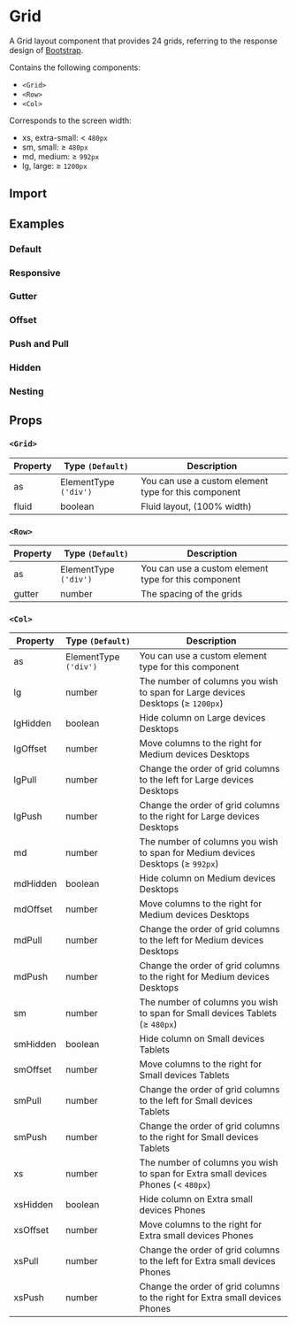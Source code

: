 # Grid

A Grid layout component that provides 24 grids, referring to the response design of [Bootstrap](https://getbootstrap.com/docs/3.3/css/).

Contains the following components:

- `<Grid>`
- `<Row>`
- `<Col>`

Corresponds to the screen width:

- xs, extra-small: < `480px`
- sm, small: ≥ `480px`
- md, medium: ≥ `992px`
- lg, large: ≥ `1200px`

## Import

<!--{include:(components/grid/fragments/import.md)}-->

## Examples

### Default

<!--{include:`basic.md`}-->

### Responsive

<!--{include:`responsive.md`}-->

### Gutter

<!--{include:`gutter.md`}-->

### Offset

<!--{include:`offset.md`}-->

### Push and Pull

<!--{include:`pull-push.md`}-->

### Hidden

<!--{include:`hidden.md`}-->

### Nesting

<!--{include:`nested.md`}-->

## Props

### `<Grid>`

| Property | Type `(Default)`      | Description                                          |
| -------- | --------------------- | ---------------------------------------------------- |
| as       | ElementType `('div')` | You can use a custom element type for this component |
| fluid    | boolean               | Fluid layout, (100% width)                           |

### `<Row>`

| Property | Type `(Default)`      | Description                                          |
| -------- | --------------------- | ---------------------------------------------------- |
| as       | ElementType `('div')` | You can use a custom element type for this component |
| gutter   | number                | The spacing of the grids                             |

### `<Col>`

| Property | Type `(Default)`      | Description                                                                       |
| -------- | --------------------- | --------------------------------------------------------------------------------- |
| as       | ElementType `('div')` | You can use a custom element type for this component                              |
| lg       | number                | The number of columns you wish to span for Large devices Desktops (≥ `1200px`)    |
| lgHidden | boolean               | Hide column on Large devices Desktops                                             |
| lgOffset | number                | Move columns to the right for Medium devices Desktops                             |
| lgPull   | number                | Change the order of grid columns to the left for Large devices Desktops           |
| lgPush   | number                | Change the order of grid columns to the right for Large devices Desktops          |
| md       | number                | The number of columns you wish to span for Medium devices Desktops (≥ `992px`)    |
| mdHidden | boolean               | Hide column on Medium devices Desktops                                            |
| mdOffset | number                | Move columns to the right for Medium devices Desktops                             |
| mdPull   | number                | Change the order of grid columns to the left for Medium devices Desktops          |
| mdPush   | number                | Change the order of grid columns to the right for Medium devices Desktops         |
| sm       | number                | The number of columns you wish to span for Small devices Tablets (≥ `480px`)      |
| smHidden | boolean               | Hide column on Small devices Tablets                                              |
| smOffset | number                | Move columns to the right for Small devices Tablets                               |
| smPull   | number                | Change the order of grid columns to the left for Small devices Tablets            |
| smPush   | number                | Change the order of grid columns to the right for Small devices Tablets           |
| xs       | number                | The number of columns you wish to span for Extra small devices Phones (< `480px`) |
| xsHidden | boolean               | Hide column on Extra small devices Phones                                         |
| xsOffset | number                | Move columns to the right for Extra small devices Phones                          |
| xsPull   | number                | Change the order of grid columns to the left for Extra small devices Phones       |
| xsPush   | number                | Change the order of grid columns to the right for Extra small devices Phones      |

